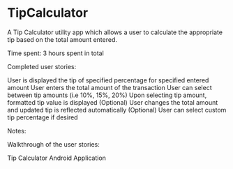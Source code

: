 TipCalculator
=============

A Tip Calculator utility app which allows a user to calculate the appropriate tip based on the total amount entered.

Time spent: 3 hours spent in total

Completed user stories:

User is displayed the tip of specified percentage for specified entered amount
User enters the total amount of the transaction
User can select between tip amounts (i.e 10%, 15%, 20%)
Upon selecting tip amount, formatted tip value is displayed
(Optional) User changes the total amount and updated tip is reflected automatically
(Optional) User can select custom tip percentage if desired

Notes:

Walkthrough of the user stories:

Tip Calculator Android Application

